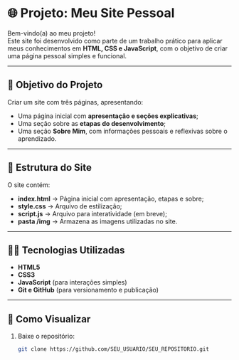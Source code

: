 # 🌐 Projeto: Meu Site Pessoal

Bem-vindo(a) ao meu projeto!  
Este site foi desenvolvido como parte de um trabalho prático para aplicar meus conhecimentos em **HTML, CSS e JavaScript**, com o objetivo de criar uma página pessoal simples e funcional.

---

## 🎯 Objetivo do Projeto
Criar um site com três páginas, apresentando:
- Uma página inicial com **apresentação e seções explicativas**;
- Uma seção sobre as **etapas do desenvolvimento**;
- Uma seção **Sobre Mim**, com informações pessoais e reflexivas sobre o aprendizado.

---

## 🧱 Estrutura do Site
O site contém:
- **index.html** → Página inicial com apresentação, etapas e sobre;
- **style.css** → Arquivo de estilização;
- **script.js** → Arquivo para interatividade (em breve);
- **pasta /img** → Armazena as imagens utilizadas no site.

---

## 🧑‍💻 Tecnologias Utilizadas
- **HTML5**  
- **CSS3**  
- **JavaScript** (para interações simples)  
- **Git e GitHub** (para versionamento e publicação)

---

## 🚀 Como Visualizar
1. Baixe o repositório:
   ```bash
   git clone https://github.com/SEU_USUARIO/SEU_REPOSITORIO.git
